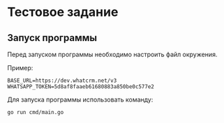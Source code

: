 # Тестовое задание 
## Запуск программы 
Перед запуском программы необходимо настроить файл окружения. 

Пример:
```dotenv
BASE_URL=https://dev.whatcrm.net/v3
WHATSAPP_TOKEN=5d8af8faaeb61680883a850be0c577e2
```
Для запуска программы использовать команду:

```go run cmd/main.go```